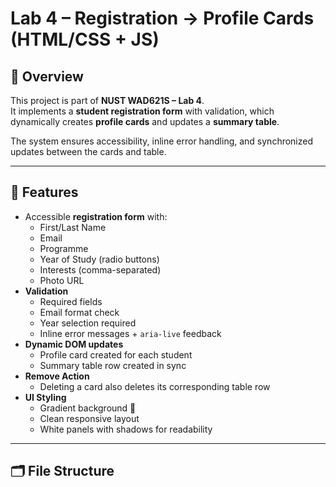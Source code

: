 # Lab 4 – Registration → Profile Cards (HTML/CSS + JS)

## 📌 Overview
This project is part of **NUST WAD621S – Lab 4**.  
It implements a **student registration form** with validation, which dynamically creates **profile cards** and updates a **summary table**.

The system ensures accessibility, inline error handling, and synchronized updates between the cards and table.

---

## 🎯 Features
- Accessible **registration form** with:
  - First/Last Name
  - Email
  - Programme
  - Year of Study (radio buttons)
  - Interests (comma-separated)
  - Photo URL
- **Validation**
  - Required fields
  - Email format check
  - Year selection required
  - Inline error messages + `aria-live` feedback
- **Dynamic DOM updates**
  - Profile card created for each student
  - Summary table row created in sync
- **Remove Action**
  - Deleting a card also deletes its corresponding table row
- **UI Styling**
  - Gradient background 🌈
  - Clean responsive layout
  - White panels with shadows for readability

---

## 🗂 File Structure
